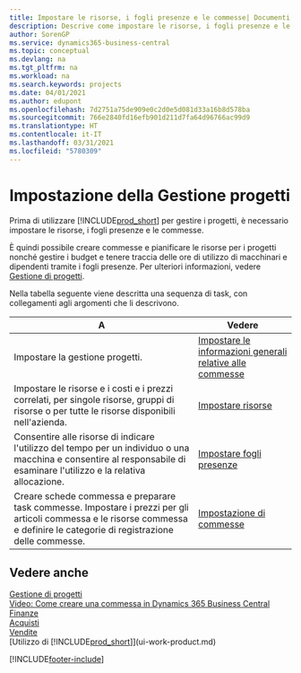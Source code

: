 ```yaml
---
title: Impostare le risorse, i fogli presenze e le commesse| Documenti Microsoft
description: Descrive come impostare le risorse, i fogli presenze e le commesse per gestire progetti.
author: SorenGP
ms.service: dynamics365-business-central
ms.topic: conceptual
ms.devlang: na
ms.tgt_pltfrm: na
ms.workload: na
ms.search.keywords: projects
ms.date: 04/01/2021
ms.author: edupont
ms.openlocfilehash: 7d2751a75de909e0c2d0e5d081d33a16b8d578ba
ms.sourcegitcommit: 766e2840fd16efb901d211d7fa64d96766ac99d9
ms.translationtype: HT
ms.contentlocale: it-IT
ms.lasthandoff: 03/31/2021
ms.locfileid: "5780309"
---
```

# <a name="setting-up-project-management"></a>Impostazione della Gestione progetti
Prima di utilizzare [!INCLUDE[prod_short](includes/prod_short.md)] per gestire i progetti, è necessario impostare le risorse, i fogli presenze e le commesse.

È quindi possibile creare commesse e pianificare le risorse per i progetti nonché gestire i budget e tenere traccia delle ore di utilizzo di macchinari e dipendenti tramite i fogli presenze. Per ulteriori informazioni, vedere [Gestione di progetti](projects-manage-projects.md).  

Nella tabella seguente viene descritta una sequenza di task, con collegamenti agli argomenti che li descrivono.

| A | Vedere |
| --- | --- |
| Impostare la gestione progetti.|[Impostare le informazioni generali relative alle commesse](projects-how-setup-jobs.md#to-set-general-information-for-jobs)|
| Impostare le risorse e i costi e i prezzi correlati, per singole risorse, gruppi di risorse o per tutte le risorse disponibili nell'azienda. |[Impostare risorse](projects-how-setup-resources.md) |
| Consentire alle risorse di indicare l'utilizzo del tempo per un individuo o una macchina e consentire al responsabile di esaminare l'utilizzo e la relativa allocazione. |[Impostare fogli presenze](projects-how-setup-time-sheets.md) |
| Creare schede commessa e preparare task commesse. Impostare i prezzi per gli articoli commessa e le risorse commessa e definire le categorie di registrazione delle commesse. |[Impostazione di commesse](projects-how-setup-jobs.md) |

## <a name="see-also"></a>Vedere anche

[Gestione di progetti](projects-manage-projects.md)  
[Video: Come creare una commessa in Dynamics 365 Business Central](https://www.youtube.com/watch?v=VqaPWr7BWmw)  
[Finanze](finance.md)  
[Acquisti](purchasing-manage-purchasing.md)  
[Vendite](sales-manage-sales.md)  
[Utilizzo di [!INCLUDE[prod_short](includes/prod_short.md)]](ui-work-product.md)  


[!INCLUDE[footer-include](includes/footer-banner.md)]
